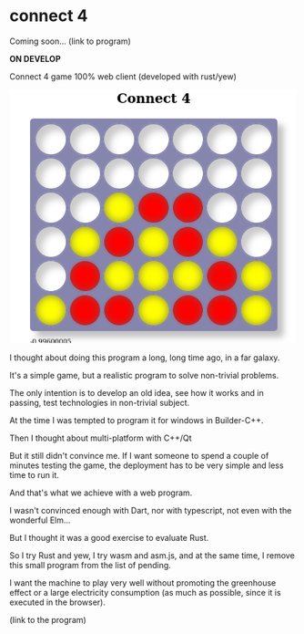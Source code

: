 # connect 4

Coming soon... (link to program)

**ON DEVELOP**

Connect 4 game 100% web client (developed with rust/yew)

![connect4](./connect4.png "Connect4")

I thought about doing this program a long, long time ago, in a far galaxy.

It's a simple game, but a realistic program to solve non-trivial problems.

The only intention is to develop an old idea, see how it works and in passing, test technologies in non-trivial subject.

At the time I was tempted to program it for windows in Builder-C++.

Then I thought about multi-platform with C++/Qt

But it still didn't convince me. If I want someone to spend a couple of minutes testing the game, the deployment has to be very simple and less time to run it.

And that's what we achieve with a web program.

I wasn't convinced enough with Dart, nor with typescript, not even with the wonderful Elm...

But I thought it was a good exercise to evaluate Rust.

So I try Rust and yew, I try wasm and asm.js, and at the same time, I remove this small program from the list of pending.

I want the machine to play very well without promoting the greenhouse effect or a large electricity consumption (as much as possible, since it is executed in the browser).

(link to the program)
